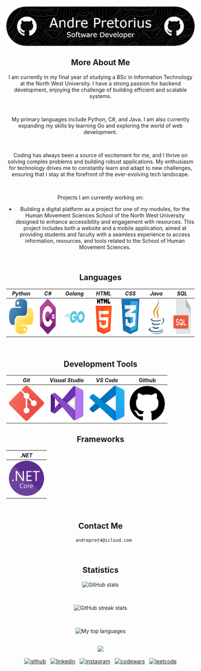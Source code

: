 <div align="center">

![Header](./header-image.png)

</div>

<div align="center">

## More About Me
I am currently in my final year of studying a BSc in Information Technology at the North West University. I have a strong passion for backend development, enjoying the challenge of building efficient and scalable systems.

<br>

My primary languages include Python, C#, and Java. I am also currently expanding my skills by learning Go and exploring the world of web development.

<br>

Coding has always been a source of excitement for me, and I thrive on solving complex problems and building robust applications. My enthusiasm for technology drives me to constantly learn and adapt to new challenges, ensuring that I stay at the forefront of the ever-evolving tech landscape.

<br>

Projects I am currently working on:

- Building a digital platform as a project for one of my modules, for the Human Movement Sciences School of the North West University designed to enhance accessibility and engagement with resources. This project includes both a website and a mobile application, aimed at providing students and faculty with a seamless experience to access information, resources, and tools related to the School of Human Movement Sciences.

</div>  

<br style="line-height: 3em;">

<div align="center">
  
## Languages

| *Python*   | *C#*   | *Golang* | *HTML*   | *CSS*  | *Java* | *SQL*        |
|----------|------------|--------|----------|--------------|------------|------------|
| <img src="Assets/python.png" width=93.81 height=93.81> | <img src="Assets/C-sharp.png" width=93.81 height=93.81> | <img src="Assets/Go-Logo_LightBlue.png" width=93.81 height=93.81> | <img src="Assets/html.png" width=93.81 height=93.81> | <img src="Assets/CSS.png" width=93.81 height=93.81> | <img src="Assets/Java.png" width=93.81 height=93.81> | <img src="Assets/SQL.png" width=93.81 height=93.81> |  

</div>  

<br style="line-height: 3em;">

<div align="center">
  
## Development Tools

| *Git*   | *Visual Studio* | *VS Code* | Github |
|----------|--------------|------------|---------|
| <img src="Assets/git.png" width=93.81 height=93.81> | <img src="Assets/Visual Studio.jpeg" width=93.81 height=93.81> | <img src="Assets/vsCode.png" width=93.81 height=93.81> | <img src="Assets/github.png" width=93.81 height=93.81> |

</div> 

<div align="center">
  
## Frameworks

| *.NET*   |
|----------|
| <img src="Assets/dot-NET-Core.png" width=93.81 height=93.81> |

</div>   

<br style="line-height: 3em;">

<div align="center">

## Contact Me

<pre>
  <code id="email-command">andrepret4@icloud.com</code>
</pre>

</div>

<br style="line-height: 3em;">

<div align="center">

## Statistics

![GitHub stats](https://github-readme-stats.vercel.app/api?username=AndreP04&show_icons=true&count_private=true,html&theme=algolia)

<br style="line-height: 3em;">

![GitHub streak stats](https://streak-stats.demolab.com/?user=AndreP04&,html&theme=algolia)

<br style="line-height: 3em;">

![My top languages](https://github-readme-stats.vercel.app/api/top-langs/?username=AndreP04&show=javascript,css,scss,html&theme=algolia)

</div>

<br style="line-height: 3em;">

<div align="center">
  <img src="https://github.com/user-attachments/assets/01db191b-6a31-42f0-aa92-2d72d6ea82e7" />
</div>  

<p align="center">
  <a href="https://github.com/AndreP04"><img src='https://upload.wikimedia.org/wikipedia/commons/9/91/Octicons-mark-github.svg' alt='github' height='40'></a>&nbsp;&nbsp;
  <a href="https://www.linkedin.com/in/andre-pretorius-680592285/"><img src='https://upload.wikimedia.org/wikipedia/commons/c/ca/LinkedIn_logo_initials.png' alt='linkedin' height='40'></a>&nbsp;&nbsp;
  <a href="https://www.instagram.com/_andrepretorius_/"><img src='https://upload.wikimedia.org/wikipedia/commons/a/a5/Instagram_icon.png' alt='instagram' height='40'></a>&nbsp;&nbsp;
  <a href="https://www.codewars.com/users/AndreP04"><img src='https://raw.githubusercontent.com/simple-icons/simple-icons/develop/icons/codewars.svg' alt='codewars' height='40'></a>&nbsp;&nbsp;
  <a href="https://leetcode.com/u/AndrePret04/"><img src='https://upload.wikimedia.org/wikipedia/commons/1/19/LeetCode_logo_black.png' alt='leetcode' height='40'></a>
</p>
